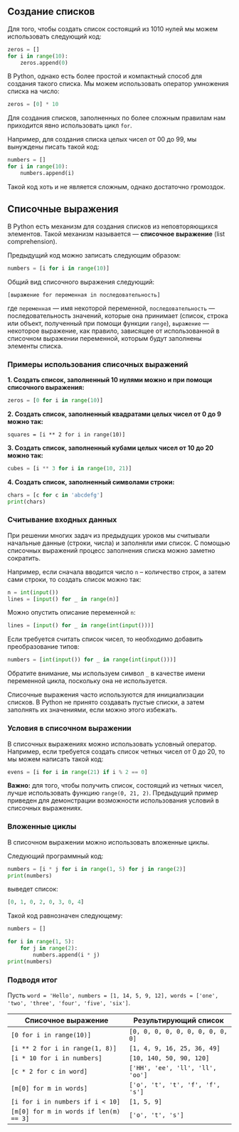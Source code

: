 ## Создание списков

Для того, чтобы создать список состоящий из 1010 нулей мы можем использовать следующий код:

```python
zeros = []
for i in range(10):
    zeros.append(0)
```

В Python, однако есть более простой и компактный способ для создания такого списка. Мы можем использовать оператор умножения списка на число:

```python
zeros = [0] * 10
```

Для создания списков, заполненных по более сложным правилам нам приходится явно использовать цикл `for`.

Например, для создания списка целых чисел от 00 до 99, мы вынуждены писать такой код:

```python
numbers = []
for i in range(10):
    numbers.append(i)
```

Такой код хоть и не является сложным, однако достаточно громоздок.

## Списочные выражения

В Python есть механизм для создания списков из неповторяющихся элементов. Такой механизм называется — **списочное выражение** (list comprehension).

Предыдущий код можно записать следующим образом:

```python
numbers = [i for i in range(10)]
```

Общий вид списочного выражения следующий:

`[выражение for переменная in последовательность]`

где `переменная` — имя некоторой переменной, `последовательность` — последовательность значений, которые она принимает (список, строка или объект, полученный при помощи функции `range`), `выражение` — некоторое выражение, как правило, зависящее от использованной в списочном выражении переменной, которым будут заполнены элементы списка.

### **Примеры использования списочных выражений**

**1. Создать список, заполненный 10 нулями можно и при помощи списочного выражения:**

```python
zeros = [0 for i in range(10)]
```

**2. Создать список, заполненный квадратами целых чисел от 0 до 9 можно так:**

```
squares = [i ** 2 for i in range(10)]
```

**3. Создать список, заполненный кубами целых чисел от 10 до 20 можно так:**

```python
cubes = [i ** 3 for i in range(10, 21)]
```

**4. Создать список, заполненный символами строки:**

```python
chars = [c for c in 'abcdefg']
print(chars)
```

### Считывание входных данных

При решении многих задач из предыдущих уроков мы считывали начальные данные (строки, числа) и заполняли ими список. С помощью списочных выражений процесс заполнения списка можно заметно сократить.

Например, если сначала вводится число `n` – количество строк, а затем сами строки, то создать список можно так:

```python
n = int(input())
lines = [input() for _ in range(n)]
```

Можно опустить описание переменной `n`:

```python
lines = [input() for _ in range(int(input()))]
```

Если требуется считать список чисел, то необходимо добавить преобразование типов:

```python
numbers = [int(input()) for _ in range(int(input()))]
```

Обратите внимание, мы используем символ `_` в качестве имени переменной цикла, поскольку она не используется.

Списочные выражения часто используются для инициализации списков. В Python не принято создавать пустые списки, а затем заполнять их значениями, если можно этого избежать.

### Условия в списочном выражении

В списочных выражениях можно использовать условный оператор. Например, если требуется создать список четных чисел от 0 до 20, то мы можем написать такой код:

```python
evens = [i for i in range(21) if i % 2 == 0]
```

**Важно:** для того, чтобы получить список, состоящий из четных чисел, лучше использовать функцию `range(0, 21, 2)`. Предыдущий пример приведен для демонстрации возможности использования условий в списочных выражениях.

### Вложенные циклы

В списочном выражении можно использовать вложенные циклы.

Следующий программный код:

```python
numbers = [i * j for i in range(1, 5) for j in range(2)]
print(numbers)
```

выведет список:

```python
[0, 1, 0, 2, 0, 3, 0, 4]
```

Такой код равнозначен следующему:

```python
numbers = []

for i in range(1, 5):
    for j in range(2):
        numbers.append(i * j)
print(numbers)
```

### Подводя итог

Пусть `word = 'Hello', numbers = [1, 14, 5, 9, 12], words = ['one', 'two', 'three', 'four', 'five', 'six']`.

|Списочное выражение|Результирующий список|
|---|---|
|`[0 for i in range(10)]`|`[0, 0, 0, 0, 0, 0, 0, 0, 0, 0]`|
|`[i ** 2 for i in range(1, 8)]`|`[1, 4, 9, 16, 25, 36, 49]`|
|`[i * 10 for i in numbers]`|`[10, 140, 50, 90, 120]`|
|`[c * 2 for c in word]`|`['HH', 'ee', 'll', 'll', 'oo']`|
|`[m[0] for m in words]`|`['o', 't', 't', 'f', 'f', 's']`|
|`[i for i in numbers if i < 10]`|`[1, 5, 9]`|
|`[m[0] for m in words if len(m) == 3]`|`['o', 't', 's']`|